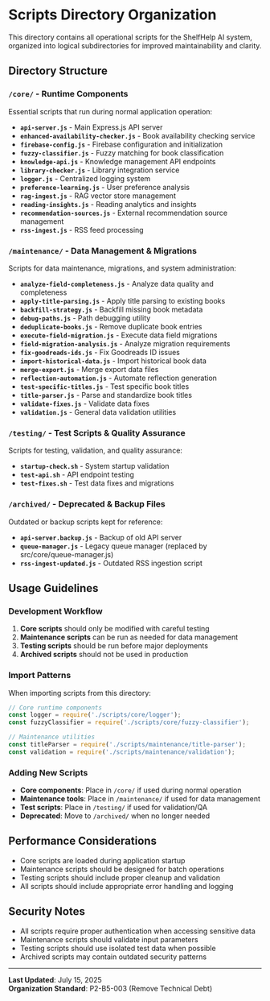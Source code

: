 # Scripts Directory Organization

This directory contains all operational scripts for the ShelfHelp AI system, organized into logical subdirectories for improved maintainability and clarity.

## Directory Structure

### `/core/` - Runtime Components
Essential scripts that run during normal application operation:

- **`api-server.js`** - Main Express.js API server
- **`enhanced-availability-checker.js`** - Book availability checking service
- **`firebase-config.js`** - Firebase configuration and initialization
- **`fuzzy-classifier.js`** - Fuzzy matching for book classification
- **`knowledge-api.js`** - Knowledge management API endpoints
- **`library-checker.js`** - Library integration service
- **`logger.js`** - Centralized logging system
- **`preference-learning.js`** - User preference analysis
- **`rag-ingest.js`** - RAG vector store management
- **`reading-insights.js`** - Reading analytics and insights
- **`recommendation-sources.js`** - External recommendation source management
- **`rss-ingest.js`** - RSS feed processing

### `/maintenance/` - Data Management & Migrations
Scripts for data maintenance, migrations, and system administration:

- **`analyze-field-completeness.js`** - Analyze data quality and completeness
- **`apply-title-parsing.js`** - Apply title parsing to existing books
- **`backfill-strategy.js`** - Backfill missing book metadata
- **`debug-paths.js`** - Path debugging utility
- **`deduplicate-books.js`** - Remove duplicate book entries
- **`execute-field-migration.js`** - Execute data field migrations
- **`field-migration-analysis.js`** - Analyze migration requirements
- **`fix-goodreads-ids.js`** - Fix Goodreads ID issues
- **`import-historical-data.js`** - Import historical book data
- **`merge-export.js`** - Merge export data files
- **`reflection-automation.js`** - Automate reflection generation
- **`test-specific-titles.js`** - Test specific book titles
- **`title-parser.js`** - Parse and standardize book titles
- **`validate-fixes.js`** - Validate data fixes
- **`validation.js`** - General data validation utilities

### `/testing/` - Test Scripts & Quality Assurance
Scripts for testing, validation, and quality assurance:

- **`startup-check.sh`** - System startup validation
- **`test-api.sh`** - API endpoint testing
- **`test-fixes.sh`** - Test data fixes and migrations

### `/archived/` - Deprecated & Backup Files
Outdated or backup scripts kept for reference:

- **`api-server.backup.js`** - Backup of old API server
- **`queue-manager.js`** - Legacy queue manager (replaced by src/core/queue-manager.js)
- **`rss-ingest-updated.js`** - Outdated RSS ingestion script

## Usage Guidelines

### Development Workflow
1. **Core scripts** should only be modified with careful testing
2. **Maintenance scripts** can be run as needed for data management
3. **Testing scripts** should be run before major deployments
4. **Archived scripts** should not be used in production

### Import Patterns
When importing scripts from this directory:

```javascript
// Core runtime components
const logger = require('./scripts/core/logger');
const fuzzyClassifier = require('./scripts/core/fuzzy-classifier');

// Maintenance utilities
const titleParser = require('./scripts/maintenance/title-parser');
const validation = require('./scripts/maintenance/validation');
```

### Adding New Scripts
- **Core components**: Place in `/core/` if used during normal operation
- **Maintenance tools**: Place in `/maintenance/` if used for data management
- **Test scripts**: Place in `/testing/` if used for validation/QA
- **Deprecated**: Move to `/archived/` when no longer needed

## Performance Considerations

- Core scripts are loaded during application startup
- Maintenance scripts should be designed for batch operations
- Testing scripts should include proper cleanup and validation
- All scripts should include appropriate error handling and logging

## Security Notes

- All scripts require proper authentication when accessing sensitive data
- Maintenance scripts should validate input parameters
- Testing scripts should use isolated test data when possible
- Archived scripts may contain outdated security patterns

---

**Last Updated**: July 15, 2025  
**Organization Standard**: P2-B5-003 (Remove Technical Debt)